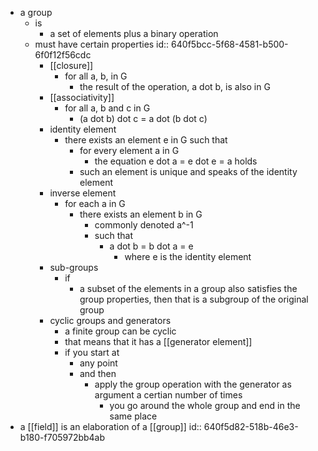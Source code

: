 - a group
	- is
		- a set of elements plus a binary operation
	- must have certain properties
	  id:: 640f5bcc-5f68-4581-b500-6f0f12f56cdc
		- [[closure]]
			- for all a, b, in G
				- the result of the operation, a dot b, is also in G
		- [[associativity]]
			- for all a, b and c in G
				- (a dot b) dot c = a dot (b dot c)
		- identity element
			- there exists an element e in G such that
				- for every element a in G
					- the equation e dot a = e dot e = a holds
				- such an element is unique and speaks of the identity element
		- inverse element
			- for each a in G
				- there exists an element b in G
					- commonly denoted a^-1
					- such that
						- a dot b = b dot a = e
							- where e is the identity element
		- sub-groups
			- if
				- a subset of the elements in a group also satisfies the group properties, then that is a subgroup of the original group
		- cyclic groups and generators
			- a finite group can be cyclic
			- that means that it has a [[generator element]]
			- if you start at
				- any point
				- and then
					- apply the group operation with the generator as argument a certian number of times
						- you go around the whole group and end in the same place
- a [[field]] is an elaboration of a [[group]]
  id:: 640f5d82-518b-46e3-b180-f705972bb4ab